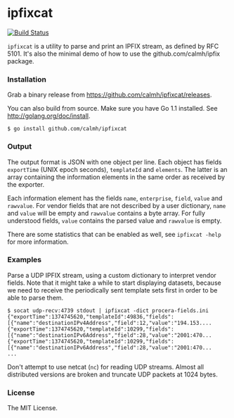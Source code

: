# ipfixcat

[![Build Status](https://img.shields.io/circleci/project/calmh/ipfixcat.svg?style=flat-square)](https://circleci.com/gh/calmh/ipfixcat)

`ipfixcat` is a utility to parse and print an IPFIX stream, as defined by RFC
5101. It's also the minimal demo of how to use the github.com/calmh/ipfix
package.


### Installation

Grab a binary release from https://github.com/calmh/ipfixcat/releases.

You can also build from source. Make sure you have Go 1.1 installed. See
http://golang.org/doc/install.

    $ go install github.com/calmh/ipfixcat


### Output

The output format is JSON with one object per line. Each object has fields
`exportTime` (UNIX epoch seconds), `templateId` and `elements`. The latter is an
array containing the information elements in the same order as received by the
exporter.

Each information element has the fields `name`, `enterprise`, `field`, `value`
and `rawvalue`. For vendor fields that are not described by a user dictionary,
`name` and `value` will be empty and `rawvalue` contains a byte array. For fully
understood fields, `value` contains the parsed value and `rawvalue` is empty.

There are some statistics that can be enabled as well, see `ipfixcat -help` for
more information.


### Examples

Parse a UDP IPFIX stream, using a custom dictionary to interpret vendor fields.
Note that it might take a while to start displaying datasets, because we need to
receive the periodically sent template sets first in order to be able to parse
them.

    $ socat udp-recv:4739 stdout | ipfixcat -dict procera-fields.ini
    {"exportTime":1374745620,"templateId":49836,"fields":[{"name":"destinationIPv4Address","field":12,"value":"194.153....
    {"exportTime":1374745620,"templateId":10299,"fields":[{"name":"destinationIPv6Address","field":28,"value":"2001:470...
    {"exportTime":1374745620,"templateId":10299,"fields":[{"name":"destinationIPv6Address","field":28,"value":"2001:470...
    ...

Don't attempt to use netcat (`nc`) for reading UDP streams. Almost all
distributed versions are broken and truncate UDP packets at 1024 bytes.


### License

The MIT License.
